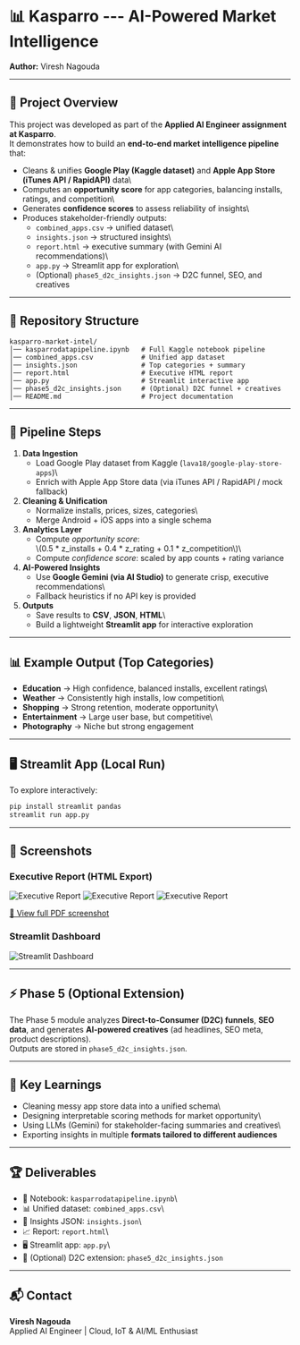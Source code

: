 # 📊 Kasparro --- AI-Powered Market Intelligence

**Author:** Viresh Nagouda

---

## 🚀 Project Overview

This project was developed as part of the **Applied AI Engineer
assignment at Kasparro**.\
It demonstrates how to build an **end-to-end market intelligence
pipeline** that:

- Cleans & unifies **Google Play (Kaggle dataset)** and **Apple App
  Store (iTunes API / RapidAPI)** data\
- Computes an **opportunity score** for app categories, balancing
  installs, ratings, and competition\
- Generates **confidence scores** to assess reliability of insights\
- Produces stakeholder-friendly outputs:
  - `combined_apps.csv` → unified dataset\
  - `insights.json` → structured insights\
  - `report.html` → executive summary (with Gemini AI
    recommendations)\
  - `app.py` → Streamlit app for exploration\
  - (Optional) `phase5_d2c_insights.json` → D2C funnel, SEO, and
    creatives

---

## 📂 Repository Structure

    kasparro-market-intel/
    │── kasparrodatapipeline.ipynb   # Full Kaggle notebook pipeline
    │── combined_apps.csv            # Unified app dataset
    │── insights.json                # Top categories + summary
    │── report.html                  # Executive HTML report
    │── app.py                       # Streamlit interactive app
    │── phase5_d2c_insights.json     # (Optional) D2C funnel + creatives
    │── README.md                    # Project documentation

---

## 🧹 Pipeline Steps

1.  **Data Ingestion**
    - Load Google Play dataset from Kaggle
      (`lava18/google-play-store-apps`)\
    - Enrich with Apple App Store data (via iTunes API / RapidAPI /
      mock fallback)
2.  **Cleaning & Unification**
    - Normalize installs, prices, sizes, categories\
    - Merge Android + iOS apps into a single schema
3.  **Analytics Layer**
    - Compute _opportunity score_:\
      \\(0.5 \* z_installs + 0.4 \* z_rating + 0.1 \*
      z_competition\\)\
    - Compute _confidence score_: scaled by app counts + rating
      variance
4.  **AI-Powered Insights**
    - Use **Google Gemini (via AI Studio)** to generate crisp,
      executive recommendations\
    - Fallback heuristics if no API key is provided
5.  **Outputs**
    - Save results to **CSV**, **JSON**, **HTML**\
    - Build a lightweight **Streamlit app** for interactive
      exploration

---

## 📊 Example Output (Top Categories)

- **Education** → High confidence, balanced installs, excellent
  ratings\
- **Weather** → Consistently high installs, low competition\
- **Shopping** → Strong retention, moderate opportunity\
- **Entertainment** → Large user base, but competitive\
- **Photography** → Niche but strong engagement

---

## 🖥️ Streamlit App (Local Run)

To explore interactively:

```bash
pip install streamlit pandas
streamlit run app.py
```

---

## 📸 Screenshots

### Executive Report (HTML Export)

![Executive Report](screenshots/ReportSS1.png)
![Executive Report](screenshots/ReportSS2.png)
![Executive Report](screenshots/ReportSS3.png)

[📄 View full PDF screenshot](screenshots/ScreenshotHTMLReport.pdf)

### Streamlit Dashboard

![Streamlit Dashboard](screenshots/top_categories.png)

---

## ⚡ Phase 5 (Optional Extension)

The Phase 5 module analyzes **Direct-to-Consumer (D2C) funnels**, **SEO
data**, and generates **AI-powered creatives** (ad headlines, SEO meta,
product descriptions).\
Outputs are stored in `phase5_d2c_insights.json`.

---

## 📌 Key Learnings

- Cleaning messy app store data into a unified schema\
- Designing interpretable scoring methods for market opportunity\
- Using LLMs (Gemini) for stakeholder-facing summaries and creatives\
- Exporting insights in multiple **formats tailored to different
  audiences**

---

## 🏆 Deliverables

- 📄 Notebook: `kasparrodatapipeline.ipynb`\
- 📊 Unified dataset: `combined_apps.csv`\
- 📑 Insights JSON: `insights.json`\
- 📈 Report: `report.html`\
- 🖥️ Streamlit app: `app.py`\
- 🎯 (Optional) D2C extension: `phase5_d2c_insights.json`

---

## 📬 Contact

**Viresh Nagouda**\
Applied AI Engineer \| Cloud, IoT & AI/ML Enthusiast
